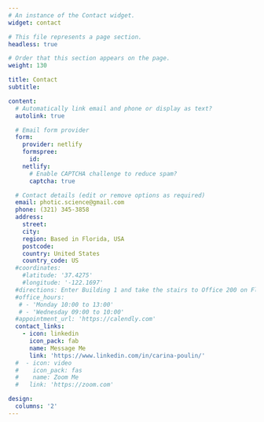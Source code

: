 ```yaml
---
# An instance of the Contact widget.
widget: contact

# This file represents a page section.
headless: true

# Order that this section appears on the page.
weight: 130

title: Contact
subtitle:

content:
  # Automatically link email and phone or display as text?
  autolink: true

  # Email form provider
  form:
    provider: netlify
    formspree:
      id:
    netlify:
      # Enable CAPTCHA challenge to reduce spam?
      captcha: true

  # Contact details (edit or remove options as required)
  email: photic.science@gmail.com
  phone: (321) 345-3858
  address:
    street: 
    city: 
    region: Based in Florida, USA
    postcode: 
    country: United States
    country_code: US
  #coordinates:
    #latitude: '37.4275'
    #longitude: '-122.1697'
  #directions: Enter Building 1 and take the stairs to Office 200 on Floor 2
  #office_hours:
   # - 'Monday 10:00 to 13:00'
   # - 'Wednesday 09:00 to 10:00'
  #appointment_url: 'https://calendly.com'
  contact_links:
    - icon: linkedin
      icon_pack: fab
      name: Message Me
      link: 'https://www.linkedin.com/in/carina-poulin/'
  #  - icon: video
  #    icon_pack: fas
  #    name: Zoom Me
  #   link: 'https://zoom.com'

design:
  columns: '2'
---
```

